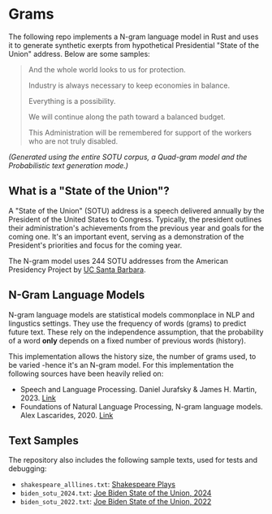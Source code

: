 # Grams

The following repo implements a N-gram language model in Rust and uses it to generate synthetic exerpts from hypothetical Presidential "State of the Union" address. Below are some samples:

> And the whole world looks to us for protection.
>
> Industry is always necessary to keep economies in balance.
> 
> Everything is a possibility.
> 
> We will continue along the path toward a balanced budget.
>
> This Administration will be remembered for support of the workers who are not truly disabled.

*(Generated using the entire SOTU corpus, a Quad-gram model and the Probabilistic text generation mode.)*

## What is a "State of the Union"?

A "State of the Union" (SOTU) address is a speech delivered annually by the President of the United States to Congress. Typically, the president outlines their administration's achievements from the previous year and goals for the coming one. It's an important event, serving as a demonstration of the President's priorities and focus for the coming year.

The N-gram model uses 244 SOTU addresses from the American Presidency Project by [UC Santa Barbara](https://www.presidency.ucsb.edu/documents/presidential-documents-archive-guidebook/annual-messages-congress-the-state-the-union).

## N-Gram Language Models

N-gram language models are statistical models commonplace in NLP and lingustics settings. They use the frequency of words (grams) to predict future text. These rely on the independence assumption, that the probability of a word **only** depends on a fixed number of previous words (history).

This implementation allows the history size, the number of grams used, to be varied -hence it's an N-gram model. For this implementation the following sources have been heavily relied on:

- Speech and Language Processing. Daniel Jurafsky & James H. Martin, 2023. [Link](https://web.stanford.edu/~jurafsky/slp3/3.pdf)
- Foundations of Natural Language Processing, N-gram language models. Alex Lascarides, 2020. [Link](https://www.inf.ed.ac.uk/teaching/courses/fnlp/lectures/03_slides.pdf)

## Text Samples

The repository also includes the following sample texts, used for tests and debugging:

- `shakespeare_alllines.txt`: [Shakespeare Plays](https://www.kaggle.com/datasets/kingburrito666/shakespeare-plays?select=alllines.txt)
- `biden_sotu_2024.txt`: [Joe Biden State of the Union, 2024](https://www.whitehouse.gov/briefing-room/speeches-remarks/2024/03/07/remarks-of-president-joe-biden-state-of-the-union-address-as-prepared-for-delivery-2/)
- `biden_sotu_2022.txt`: [Joe Biden State of the Union, 2022](https://gist.github.com/fzliu/973bb1d659a740b1d78a659f90be4a02)
